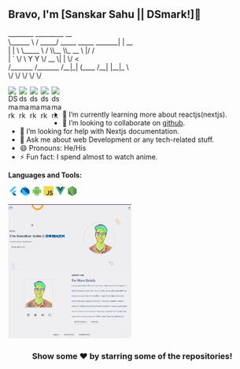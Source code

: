 ## Bravo, I'm [Sanskar Sahu || DSmark!]👋
<p>
________    _________                     __    <br>
\______ \  /   _____/ _____ _____ _______|  | __<br>
 |    |  \ \_____  \ /     \\__  \\_  __ \  |/ /<br>
 |    `   \/        \  Y Y  \/ __ \|  | \/    < <br>
/_______  /_______  /__|_|  (____  /__|  |__|_ \<br>
        \/        \/      \/     \/           \/<br>
</p>

<a href="https://discord.gg/cm8KvRrJ">
  <img align="left" alt="DSmark" width="22px" src="https://cdn.jsdelivr.net/npm/simple-icons@3.13.0/icons/discord.svg" />
</a>
</a>
<a href="https://github.com/DSDarkMark">
  <img align="left" alt="dsmark" width="22px" src="https://cdn.jsdelivr.net/npm/simple-icons@v3/icons/github.svg" />
</a>
<a href="https://www.fiverr.com/dsmark_/be-your-a-dedicated-personal-program">
  <img align="left" alt="dsmark" width="22px" src="https://cdn.jsdelivr.net/npm/simple-icons@3.13.0/icons/fiverr.svg" />
</a>
<a href="https://www.instagram.com/dsmark_/">
  <img align="left" alt="dsmark" width="22px" src="https://cdn.jsdelivr.net/npm/simple-icons@v3/icons/instagram.svg" />
</a>
<a href="https://www.facebook.com/dsdark.mark/">
  <img align="left" alt="dsmark" width="22px" src="https://cdn.jsdelivr.net/npm/simple-icons@v3/icons/facebook.svg" />
</a>
<br/>
<br/>


- 🌱 I’m currently learning more about reactjs(nextjs).
- 👯 I’m looking to collaborate on [github](https://github.com/DSDarkMark/project_short).
- 🤔 I’m looking for help with Nextjs documentation.
- 💬 Ask me about web Development or any tech-related stuff.
- 😄 Pronouns: He/His
- ⚡ Fun fact: I spend almost to watch anime.

**Languages and Tools:**  

<code><img height="20" src="https://raw.githubusercontent.com/github/explore/80688e429a7d4ef2fca1e82350fe8e3517d3494d/topics/flutter/flutter.png"></code>
<code><img height="20" src="https://raw.githubusercontent.com/github/explore/80688e429a7d4ef2fca1e82350fe8e3517d3494d/topics/dart/dart.png"></code>
<code><img height="20" src="https://raw.githubusercontent.com/github/explore/80688e429a7d4ef2fca1e82350fe8e3517d3494d/topics/android/android.png"></code>
<code><img height="20" src="https://raw.githubusercontent.com/github/explore/80688e429a7d4ef2fca1e82350fe8e3517d3494d/topics/javascript/javascript.png"></code>
<code><img height="20" src="https://raw.githubusercontent.com/github/explore/80688e429a7d4ef2fca1e82350fe8e3517d3494d/topics/vue/vue.png"></code>
<code><img height="20" src="https://raw.githubusercontent.com/github/explore/80688e429a7d4ef2fca1e82350fe8e3517d3494d/topics/nodejs/nodejs.png"></code>    

<a href="https://github.com/">
 <img style="text-align:center;max-width:250px;" src="https://github.com/DSDarkMark/project_short/blob/master/dsmarkg.png" />
</a>

<div align="center">

### Show some ❤️ by starring some of the repositories!

</div>

